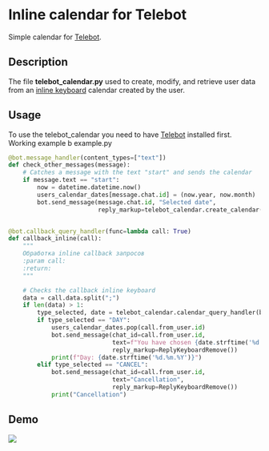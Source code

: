 # Inline calendar for Telebot
Simple calendar for [Telebot](https://github.com/eternnoir/pyTelegramBotAPI).
## Description
The file **telebot_calendar.py** used to create, modify, and retrieve user data from an [inline keyboard](https://core.telegram.org/bots/2-0-intro) calendar created by the user.

## Usage
To use the telebot_calendar you need to have [Telebot](https://github.com/eternnoir/pyTelegramBotAPI) installed first. Working example b example.py
```python
@bot.message_handler(content_types=["text"])
def check_other_messages(message):
    # Catches a message with the text "start" and sends the calendar
    if message.text == "start":
        now = datetime.datetime.now()
        users_calendar_dates[message.chat.id] = (now.year, now.month)
        bot.send_message(message.chat.id, "Selected date",
                         reply_markup=telebot_calendar.create_calendar(now.year, now.month))


@bot.callback_query_handler(func=lambda call: True)
def callback_inline(call):
    """
    Обработка inline callback запросов
    :param call:
    :return:
    """

    # Checks the callback inline keyboard
    data = call.data.split(";")
    if len(data) > 1:
        type_selected, date = telebot_calendar.calendar_query_handler(bot, call)
        if type_selected == "DAY":
            users_calendar_dates.pop(call.from_user.id)
            bot.send_message(chat_id=call.from_user.id,
                             text=f"You have chosen {date.strftime('%d.%m.%Y')}",
                             reply_markup=ReplyKeyboardRemove())
            print(f"Day: {date.strftime('%d.%m.%Y')}")
        elif type_selected == "CANCEL":
            bot.send_message(chat_id=call.from_user.id,
                             text="Cancellation",
                             reply_markup=ReplyKeyboardRemove())
            print("Cancellation")
```

## Demo
![](https://github.com/FlymeDllVa/telebot-calendar/blob/master/demo.gif)